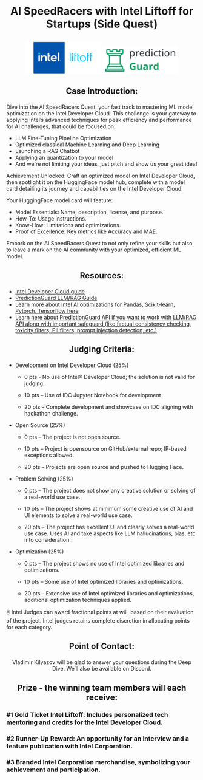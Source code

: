 # <p align="center"> AI SpeedRacers with Intel Liftoff for Startups (Side Quest) </p>

<p align="center">
  <img src="https://github.com/START-Hack/Intel_Liftoff_STARTHACK24/blob/7b74789b8b3b5e060fda55468cddf76f22dbd332/liftoff_logo.png" width="200" title="Liftoff">
  <img src="https://github.com/START-Hack/Intel_Liftoff_STARTHACK24/blob/fe601c88323a9195b80c382d81f26efc78d0e495/predictionguard_light.png" width="200" alt="PredictionGuard">
</p>


## <p align="center"> Case Introduction: </p>

Dive into the AI SpeedRacers Quest, your fast track to mastering ML model optimization on the Intel Developer Cloud. This challenge is your gateway to applying Intel’s advanced techniques for peak efficiency and performance for AI challenges, that could be focused on:
- LLM Fine-Tuning Pipeline Optimization
- Optimized classical Machine Learning and Deep Learning 
- Launching a RAG Chatbot
- Applying an quantization to your model
- And we're not limiting your ideas, just pitch and show us your great idea!
 
Achievement Unlocked:
Craft an optimized model on Intel Developer Cloud, then spotlight it on the HuggingFace model hub, complete with a model card detailing its journey and capabilities on the Intel Developer Cloud. 

Your HuggingFace model card will feature:
- Model Essentials: Name, description, license, and purpose.
- How-To: Usage instructions.
- Know-How: Limitations and optimizations.
- Proof of Excellence: Key metrics like Accuracy and MAE.
 
Embark on the AI SpeedRacers Quest to not only refine your skills but also to leave a mark on the AI community with your optimized, efficient ML model.

##  <p align="center"> Resources: </p>

- <a href="https://github.com/START-Hack/Intel_Liftoff_STARTHACK24/blob/main/IDC_guide.pdf">Intel Developer Cloud guide</a>
- <a href="https://github.com/START-Hack/Intel_Liftoff_STARTHACK24/blob/main/pg_cheat_sheet-2.pdf">PredictionGuard LLM/RAG Guide</a>
- <a href="https://github.com/START-Hack/Intel_Liftoff_STARTHACK24/blob/main/Intel_AI_tools.pdf">Learn more about Intel AI optimizations for Pandas, Scikit-learn, Pytorch, Tensorflow here</a>
- <a href="https://hackmd.io/@kAdFkzESSY2yWQ8EO82Uyw/r1vAtD9cT">Learn here about PredictionGuard API if you want to work with LLM/RAG API along with important safeguard (like factual consistency checking, toxicity filters, PII filters, prompt injection detection, etc.)</a>



## <p align="center"> Judging Criteria: </p>

 - Development on Intel Developer Cloud (25%) 

   - 0 pts - No use of Intel® Developer Cloud; the solution is not valid for judging. 

   - 10 pts – Use of IDC Jupyter Notebook for development 

   - 20 pts – Complete development and showcase on IDC aligning with hackathon challenge. 

 - Open Source (25%) 

   - 0 pts – The project is not open source. 

   - 10 pts – Project is opensource on GitHub/external repo; IP-based exceptions allowed. 

   - 20 pts – Projects are open source and pushed to Hugging Face. 

 - Problem Solving (25%) 

   - 0 pts – The project does not show any creative solution or solving of a real-world use case. 

   - 10 pts – The project shows at minimum some creative use of AI and UI elements to solve a real-world use case. 

   - 20 pts – The project has excellent UI and clearly solves a real-world use case. Uses AI and take aspects like LLM hallucinations, bias, etc into consideration. 

 - Optimization (25%) 

   - 0 pts – The project shows no use of Intel optimized libraries and optimizations. 

   - 10 pts – Some use of Intel optimized libraries and optimizations. 

   - 20 pts – Extensive use of Intel optimized libraries and optimizations, additional optimization techniques applied.
  
🖲️ Intel Judges can award fractional points at will, based on their evaluation of the project. Intel judges retains complete discretion in allocating points for each category. 

## <p align="center"> Point of Contact: </p>

<p align="center"> Vladimir Kilyazov will be glad to answer your questions during the Deep Dive. We’ll also be available on Discord. </p>


## <p align="center"> Prize - the winning team members will each receive: </p>

### #1 Gold Ticket Intel Liftoff: Includes personalized tech mentoring and credits for the Intel Developer Cloud.
### #2 Runner-Up Reward: An opportunity for an interview and a feature publication with Intel Corporation.
### #3 Branded Intel Corporation merchandise, symbolizing your achievement and participation.


